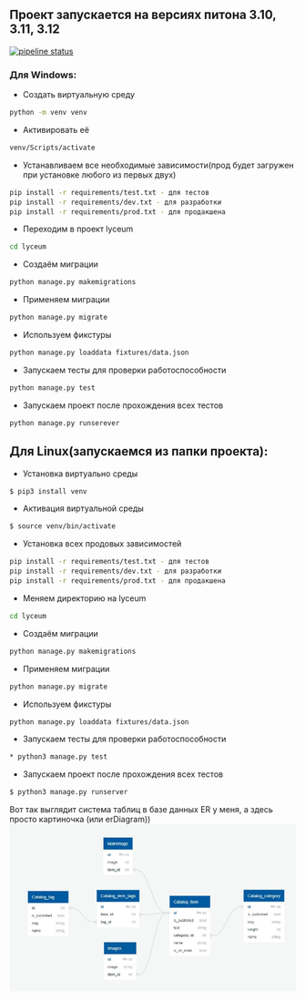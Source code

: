 ## Проект запускается на версиях питона 3.10, 3.11, 3.12
[![pipeline status](https://gitlab.crja72.ru/django/2024/spring/course/students/199562-sav1ngeorgiy-course-1112/badges/main/pipeline.svg)](https://gitlab.crja72.ru/django/2024/spring/course/students/199562-sav1ngeorgiy-course-1112/-/commits/main)

### Для Windows:
* Создать виртуальную среду
```bash
python -m venv venv
```
* Активировать её
```bash
venv/Scripts/activate
```
* Устанавливаем все необходимые зависимости(прод будет загружен при установке любого из первых двух)
```bash
pip install -r requirements/test.txt - для тестов
pip install -r requirements/dev.txt - для разработки
pip install -r requirements/prod.txt - для продакшена
```
* Переходим в проект lyceum
```bash
cd lyceum
```
* Создаём миграции
```bash
python manage.py makemigrations
```
* Применяем миграции
```bash
python manage.py migrate
```
* Используем фикстуры
```bash
python manage.py loaddata fixtures/data.json
```
* Запускаем тесты для проверки работоспособности
```bash
python manage.py test
```
* Запускаем проект после прохождения всех тестов
```bash
python manage.py runserever
```

## Для Linux(запускаемся из папки проекта):
* Установка виртуально среды
```bash
$ pip3 install venv
```
* Активация виртуальной среды
```bash
$ source venv/bin/activate
```
* Установка всех продовых зависимостей
```bash
pip install -r requirements/test.txt - для тестов
pip install -r requirements/dev.txt - для разработки
pip install -r requirements/prod.txt - для продакшена
```
* Меняем директорию на lyceum
```bash
cd lyceum
```
* Создаём миграции
```bash
python manage.py makemigrations
```
* Применяем миграции
```bash
python manage.py migrate
```
* Используем фикстуры
```bash
python manage.py loaddata fixtures/data.json
```
* Запускаем тесты для проверки работоспособности
```bash
* python3 manage.py test
```
* Запускаем проект после прохождения всех тестов
```bash
$ python3 manage.py runserver
```

Вот так выглядит система таблиц в базе данных
ER у меня, а здесь просто картиночка (или erDiagram))
![Screenshot](ER.jpg)
